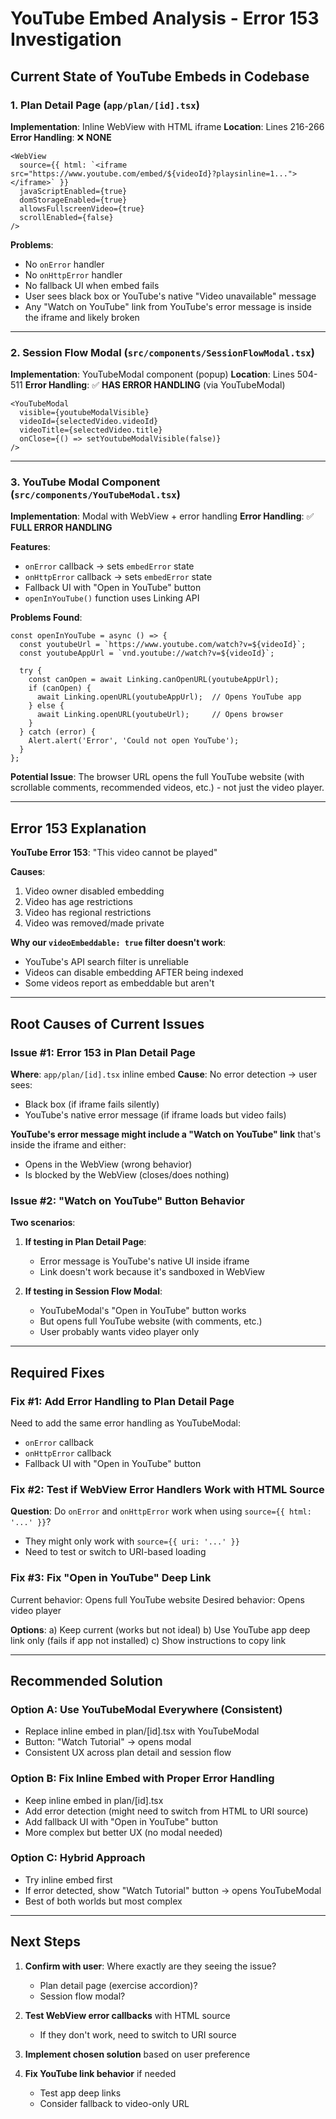 # YouTube Embed Analysis - Error 153 Investigation

## Current State of YouTube Embeds in Codebase

### 1. Plan Detail Page (`app/plan/[id].tsx`)
**Implementation**: Inline WebView with HTML iframe
**Location**: Lines 216-266
**Error Handling**: ❌ **NONE**

```tsx
<WebView
  source={{ html: `<iframe src="https://www.youtube.com/embed/${videoId}?playsinline=1..."></iframe>` }}
  javaScriptEnabled={true}
  domStorageEnabled={true}
  allowsFullscreenVideo={true}
  scrollEnabled={false}
/>
```

**Problems**:
- No `onError` handler
- No `onHttpError` handler
- No fallback UI when embed fails
- User sees black box or YouTube's native "Video unavailable" message
- Any "Watch on YouTube" link from YouTube's error message is inside the iframe and likely broken

---

### 2. Session Flow Modal (`src/components/SessionFlowModal.tsx`)
**Implementation**: YouTubeModal component (popup)
**Location**: Lines 504-511
**Error Handling**: ✅ **HAS ERROR HANDLING** (via YouTubeModal)

```tsx
<YouTubeModal
  visible={youtubeModalVisible}
  videoId={selectedVideo.videoId}
  videoTitle={selectedVideo.title}
  onClose={() => setYoutubeModalVisible(false)}
/>
```

---

### 3. YouTube Modal Component (`src/components/YouTubeModal.tsx`)
**Implementation**: Modal with WebView + error handling
**Error Handling**: ✅ **FULL ERROR HANDLING**

**Features**:
- `onError` callback → sets `embedError` state
- `onHttpError` callback → sets `embedError` state
- Fallback UI with "Open in YouTube" button
- `openInYouTube()` function uses Linking API

**Problems Found**:
```tsx
const openInYouTube = async () => {
  const youtubeUrl = `https://www.youtube.com/watch?v=${videoId}`;
  const youtubeAppUrl = `vnd.youtube://watch?v=${videoId}`;

  try {
    const canOpen = await Linking.canOpenURL(youtubeAppUrl);
    if (canOpen) {
      await Linking.openURL(youtubeAppUrl);  // Opens YouTube app
    } else {
      await Linking.openURL(youtubeUrl);     // Opens browser
    }
  } catch (error) {
    Alert.alert('Error', 'Could not open YouTube');
  }
};
```

**Potential Issue**: The browser URL opens the full YouTube website (with scrollable comments, recommended videos, etc.) - not just the video player.

---

## Error 153 Explanation

**YouTube Error 153**: "This video cannot be played"

**Causes**:
1. Video owner disabled embedding
2. Video has age restrictions
3. Video has regional restrictions
4. Video was removed/made private

**Why our `videoEmbeddable: true` filter doesn't work**:
- YouTube's API search filter is unreliable
- Videos can disable embedding AFTER being indexed
- Some videos report as embeddable but aren't

---

## Root Causes of Current Issues

### Issue #1: Error 153 in Plan Detail Page
**Where**: `app/plan/[id].tsx` inline embed
**Cause**: No error detection → user sees:
  - Black box (if iframe fails silently)
  - YouTube's native error message (if iframe loads but video fails)

**YouTube's error message might include a "Watch on YouTube" link** that's inside the iframe and either:
- Opens in the WebView (wrong behavior)
- Is blocked by the WebView (closes/does nothing)

### Issue #2: "Watch on YouTube" Button Behavior
**Two scenarios**:

1. **If testing in Plan Detail Page**:
   - Error message is YouTube's native UI inside iframe
   - Link doesn't work because it's sandboxed in WebView

2. **If testing in Session Flow Modal**:
   - YouTubeModal's "Open in YouTube" button works
   - But opens full YouTube website (with comments, etc.)
   - User probably wants video player only

---

## Required Fixes

### Fix #1: Add Error Handling to Plan Detail Page
Need to add the same error handling as YouTubeModal:
- `onError` callback
- `onHttpError` callback
- Fallback UI with "Open in YouTube" button

### Fix #2: Test if WebView Error Handlers Work with HTML Source
**Question**: Do `onError` and `onHttpError` work when using `source={{ html: '...' }}`?
- They might only work with `source={{ uri: '...' }}`
- Need to test or switch to URI-based loading

### Fix #3: Fix "Open in YouTube" Deep Link
Current behavior: Opens full YouTube website
Desired behavior: Opens video player

**Options**:
a) Keep current (works but not ideal)
b) Use YouTube app deep link only (fails if app not installed)
c) Show instructions to copy link

---

## Recommended Solution

### Option A: Use YouTubeModal Everywhere (Consistent)
- Replace inline embed in plan/[id].tsx with YouTubeModal
- Button: "Watch Tutorial" → opens modal
- Consistent UX across plan detail and session flow

### Option B: Fix Inline Embed with Proper Error Handling
- Keep inline embed in plan/[id].tsx
- Add error detection (might need to switch from HTML to URI source)
- Add fallback UI with "Open in YouTube" button
- More complex but better UX (no modal needed)

### Option C: Hybrid Approach
- Try inline embed first
- If error detected, show "Watch Tutorial" button → opens YouTubeModal
- Best of both worlds but most complex

---

## Next Steps

1. **Confirm with user**: Where exactly are they seeing the issue?
   - Plan detail page (exercise accordion)?
   - Session flow modal?

2. **Test WebView error callbacks** with HTML source
   - If they don't work, need to switch to URI source

3. **Implement chosen solution** based on user preference

4. **Fix YouTube link behavior** if needed
   - Test app deep links
   - Consider fallback to video-only URL
